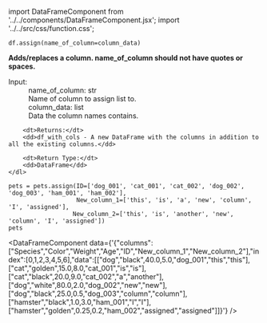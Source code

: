 import DataFrameComponent from '../../components/DataFrameComponent.jsx';
import '../../src/css/function.css';

<code>df.assign(name_of_column=column_data)</code>

<div className='base'>
    <p><strong>Adds/replaces a column. name_of_column should not have quotes or spaces.</strong></p>
    <dl>
        <dt>Input:</dt>
        <dd>name_of_column: str</dd>
        <dd>Name of column to assign list to.</dd>
        <dd>column_data: list</dd>
        <dd>Data the column names contains.</dd>

        <dt>Returns:</dt>
        <dd>df_with_cols - A new DataFrame with the columns in addition to all the existing columns.</dd>

        <dt>Return Type:</dt>
        <dd>DataFrame</dd>
    </dl>
</div>

```python3
pets = pets.assign(ID=['dog_001', 'cat_001', 'cat_002', 'dog_002', 'dog_003', 'ham_001', 'ham_002'],
                   New_column_1=['this', 'is', 'a', 'new', 'column', 'I', 'assigned'], 
                  New_column_2=['this', 'is', 'another', 'new', 'column', 'I', 'assigned'])
pets
```

<DataFrameComponent data={'{"columns":["Species","Color","Weight","Age","ID","New_column_1","New_column_2"],"index":[0,1,2,3,4,5,6],"data":[["dog","black",40.0,5.0,"dog_001","this","this"],["cat","golden",15.0,8.0,"cat_001","is","is"],["cat","black",20.0,9.0,"cat_002","a","another"],["dog","white",80.0,2.0,"dog_002","new","new"],["dog","black",25.0,0.5,"dog_003","column","column"],["hamster","black",1.0,3.0,"ham_001","I","I"],["hamster","golden",0.25,0.2,"ham_002","assigned","assigned"]]}'} />